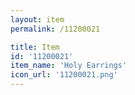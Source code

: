 ```yaml
---
layout: item
permalink: /11200021

title: Item
id: '11200021'
item_name: 'Holy Earrings'
icon_url: '11200021.png'
---
```

